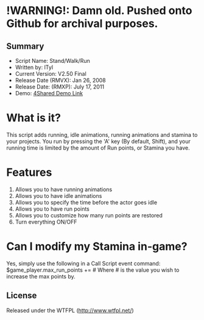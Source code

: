 !WARNING!: Damn old. Pushed onto Github for archival purposes.
====================

## Summary ##

+ Script Name: Stand/Walk/Run
+ Written by: lTyl
+ Current Version: V2.50 Final
+ Release Date (RMVX): Jan 26, 2008
+ Release Date: (RMXP): July 17, 2011
+ Demo: [4Shared Demo Link](http://www.4shared.com/file/7puHxTuv/StandWalkRun.html)

# What is it? #

This script adds running, idle animations, running animations and stamina to your projects. You run by pressing the 'A' key (By default, Shift), and your running time is limited by the amount of Run points, or Stamina you have.


# Features #
1. Allows you to have running animations
2. Allows you to have idle animations
3. Allows you to specify the time before the actor goes idle
4. Allows you to have run points
5. Allows you to customize how many run points are restored
6. Turn everything ON/OFF

# Can I modify my Stamina in-game? #
Yes, simply use the following in a Call Script event command: $game_player.max_run_points += #
Where # is the value you wish to increase the max points by.  

## License ##
Released under the WTFPL (http://www.wtfpl.net/)